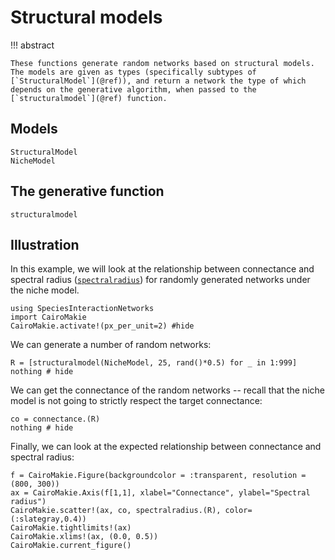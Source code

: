 # Structural models

!!! abstract

    These functions generate random networks based on structural models. The models are given as types (specifically subtypes of [`StructuralModel`](@ref)), and return a network the type of which depends on the generative algorithm, when passed to the [`structuralmodel`](@ref) function.

## Models

```@docs
StructuralModel
NicheModel
```

## The generative function

```@docs
structuralmodel
```

## Illustration

In this example, we will look at the relationship between connectance and
spectral radius ([`spectralradius`](@ref)) for randomly generated networks under
the niche model.

```@example 1
using SpeciesInteractionNetworks
import CairoMakie
CairoMakie.activate!(px_per_unit=2) #hide
```

We can generate a number of random networks:

```@example 1
R = [structuralmodel(NicheModel, 25, rand()*0.5) for _ in 1:999]
nothing # hide
```

We can get the connectance of the random networks -- recall that the niche model
is not going to strictly respect the target connectance:

```@example 1
co = connectance.(R)
nothing # hide
```

Finally, we can look at the expected relationship between connectance and
spectral radius:

```@example 1
f = CairoMakie.Figure(backgroundcolor = :transparent, resolution = (800, 300))
ax = CairoMakie.Axis(f[1,1], xlabel="Connectance", ylabel="Spectral radius")
CairoMakie.scatter!(ax, co, spectralradius.(R), color=(:slategray,0.4))
CairoMakie.tightlimits!(ax)
CairoMakie.xlims!(ax, (0.0, 0.5))
CairoMakie.current_figure()
```
